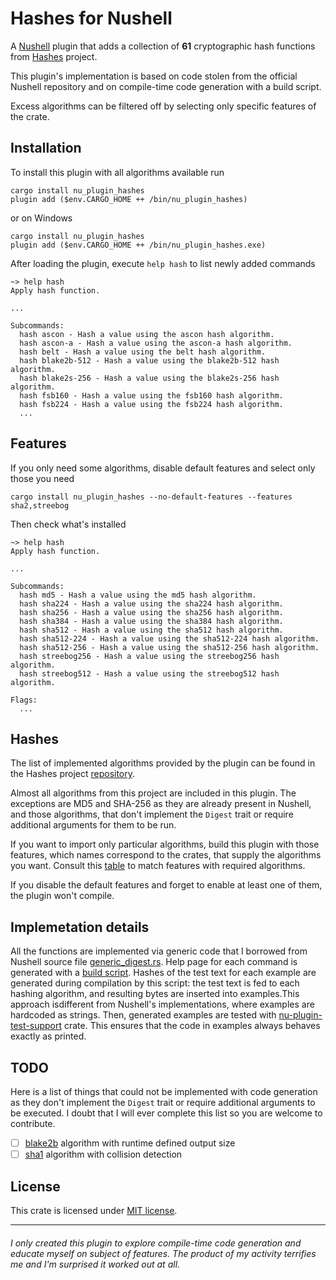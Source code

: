 # Hashes for Nushell

A [Nushell](https://www.nushell.sh) plugin that adds a collection of **61**
cryptographic hash functions from [Hashes](https://github.com/RustCrypto/hashes)
project.

This plugin's implementation is based on code stolen from the official Nushell
repository and on compile-time code generation with a build script.

Excess algorithms can be filtered off by selecting only specific features of the
crate.

## Installation

To install this plugin with all algorithms available run
```nu
cargo install nu_plugin_hashes
plugin add ($env.CARGO_HOME ++ /bin/nu_plugin_hashes)
```

or on Windows
```nu
cargo install nu_plugin_hashes
plugin add ($env.CARGO_HOME ++ /bin/nu_plugin_hashes.exe)
```

After loading the plugin, execute `help hash` to list newly added commands

```nu
~> help hash
Apply hash function.

...

Subcommands:
  hash ascon - Hash a value using the ascon hash algorithm.
  hash ascon-a - Hash a value using the ascon-a hash algorithm.
  hash belt - Hash a value using the belt hash algorithm.
  hash blake2b-512 - Hash a value using the blake2b-512 hash algorithm.
  hash blake2s-256 - Hash a value using the blake2s-256 hash algorithm.
  hash fsb160 - Hash a value using the fsb160 hash algorithm.
  hash fsb224 - Hash a value using the fsb224 hash algorithm.
  ...
```

## Features

If you only need some algorithms, disable default features and select only
those you need
```nu
cargo install nu_plugin_hashes --no-default-features --features sha2,streebog
```

Then check what's installed
```nu
~> help hash
Apply hash function.

...

Subcommands:
  hash md5 - Hash a value using the md5 hash algorithm.
  hash sha224 - Hash a value using the sha224 hash algorithm.
  hash sha256 - Hash a value using the sha256 hash algorithm.
  hash sha384 - Hash a value using the sha384 hash algorithm.
  hash sha512 - Hash a value using the sha512 hash algorithm.
  hash sha512-224 - Hash a value using the sha512-224 hash algorithm.
  hash sha512-256 - Hash a value using the sha512-256 hash algorithm.
  hash streebog256 - Hash a value using the streebog256 hash algorithm.
  hash streebog512 - Hash a value using the streebog512 hash algorithm.

Flags:
  ...
```

## Hashes

The list of implemented algorithms provided by the plugin can be found
in the Hashes project [repository](https://github.com/RustCrypto/hashes).

Almost all algorithms from this project are included in this plugin. The
exceptions are MD5 and SHA-256 as they are already present in Nushell, and
those algorithms, that don't implement the `Digest` trait or require additional
arguments for them to be run.

If you want to import only particular algorithms, build this plugin with those
features, which names correspond to the crates, that supply the algorithms you
want. Consult this [table](https://github.com/RustCrypto/hashes?tab=readme-ov-file#supported-algorithms)
to match features with required algorithms.

If you disable the default features and forget to enable at least one of them,
the plugin won't compile.

## Implemetation details

All the functions are implemented via generic code that I borrowed from Nushell
source file [generic_digest.rs](https://github.com/nushell/nushell/blob/0.101.0/crates/nu-command/src/hash/generic_digest.rs).
Help page for each command is generated with a [build script](./build.rs).
Hashes of the test text for each example are generated during compilation by
this script: the test text is fed to each hashing algorithm, and resulting bytes
are inserted into examples.This approach isdifferent from Nushell's
implementations, where examples are hardcoded as strings. Then, generated
examples are tested with [nu-plugin-test-support](https://crates.io/crates/nu-plugin-test-support)
crate. This ensures that the code in examples always behaves exactly as printed.

## TODO

Here is a list of things that could not be implemented with code generation
as they don't implement the `Digest` trait or require additional arguments
to be executed. I doubt that I will ever complete this list so you are welcome
to contribute.

- [ ] [blake2b] algorithm with runtime defined output size
- [ ] [sha1] algorithm with collision detection

## License

This crate is licensed under [MIT license](LICENSE).

---
<h6>I only created this plugin to explore compile-time code generation and
educate myself on subject of features. The product of my activity terrifies
me and I'm surprised it worked out at all.</h6>

[blake2b]: https://github.com/RustCrypto/hashes/blob/1dbb9535207176fceb93a8ec1d450712714aedec/blake2/src/lib.rs#L67
[sha1]: https://github.com/RustCrypto/hashes/tree/master/sha1-checked
